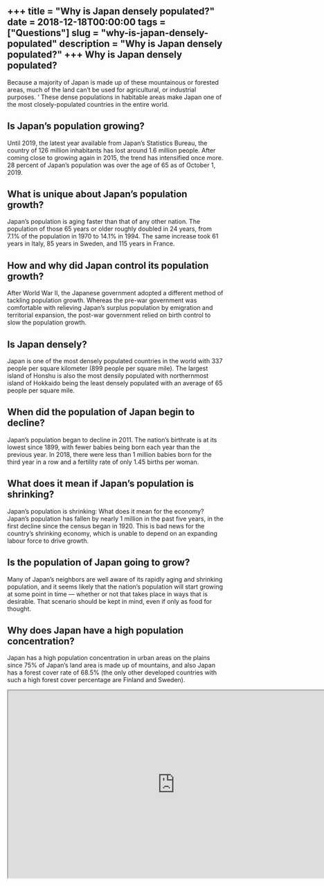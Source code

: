 +++
title = "Why is Japan densely populated?"
date = 2018-12-18T00:00:00
tags = ["Questions"]
slug = "why-is-japan-densely-populated"
description = "Why is Japan densely populated?"
+++
Why is Japan densely populated?
-------------------------------

Because a majority of Japan is made up of these mountainous or forested areas, much of the land can’t be used for agricultural, or industrial purposes. ‘ These dense populations in habitable areas make Japan one of the most closely-populated countries in the entire world.

Is Japan’s population growing?
------------------------------

Until 2019, the latest year available from Japan’s Statistics Bureau, the country of 126 million inhabitants has lost around 1.6 million people. After coming close to growing again in 2015, the trend has intensified once more. 28 percent of Japan’s population was over the age of 65 as of October 1, 2019.

What is unique about Japan’s population growth?
-----------------------------------------------

Japan’s population is aging faster than that of any other nation. The population of those 65 years or older roughly doubled in 24 years, from 7.1% of the population in 1970 to 14.1% in 1994. The same increase took 61 years in Italy, 85 years in Sweden, and 115 years in France.

How and why did Japan control its population growth?
----------------------------------------------------

After World War II, the Japanese government adopted a different method of tackling population growth. Whereas the pre-war government was comfortable with relieving Japan’s surplus population by emigration and territorial expansion, the post-war government relied on birth control to slow the population growth.

Is Japan densely?
-----------------

Japan is one of the most densely populated countries in the world with 337 people per square kilometer (899 people per square mile). The largest island of Honshu is also the most densily populated with northernmost island of Hokkaido being the least densely populated with an average of 65 people per square mile.

When did the population of Japan begin to decline?
--------------------------------------------------

Japan’s population began to decline in 2011. The nation’s birthrate is at its lowest since 1899, with fewer babies being born each year than the previous year. In 2018, there were less than 1 million babies born for the third year in a row and a fertility rate of only 1.45 births per woman.

What does it mean if Japan’s population is shrinking?
-----------------------------------------------------

Japan’s population is shrinking: What does it mean for the economy? Japan’s population has fallen by nearly 1 million in the past five years, in the first decline since the census began in 1920. This is bad news for the country’s shrinking economy, which is unable to depend on an expanding labour force to drive growth.

Is the population of Japan going to grow?
-----------------------------------------

Many of Japan’s neighbors are well aware of its rapidly aging and shrinking population, and it seems likely that the nation’s population will start growing at some point in time — whether or not that takes place in ways that is desirable. That scenario should be kept in mind, even if only as food for thought.

Why does Japan have a high population concentration?
----------------------------------------------------

Japan has a high population concentration in urban areas on the plains since 75% of Japan’s land area is made up of mountains, and also Japan has a forest cover rate of 68.5% (the only other developed countries with such a high forest cover percentage are Finland and Sweden).

<iframe allow="accelerometer; autoplay; clipboard-write; encrypted-media; gyroscope; picture-in-picture" allowfullscreen="" class="__youtube_prefs__  epyt-is-override  no-lazyload" data-no-lazy="1" data-origheight="433" data-origwidth="770" data-skipgform_ajax_framebjll="" height="433" id="_ytid_25973" loading="lazy" src="https://www.youtube.com/embed/qn9DDsxfpCA?enablejsapi=1&autoplay=0&cc_load_policy=0&cc_lang_pref=&iv_load_policy=1&loop=0&modestbranding=0&rel=1&fs=1&playsinline=0&autohide=2&theme=dark&color=red&controls=1&" title="YouTube player" width="770"></iframe>